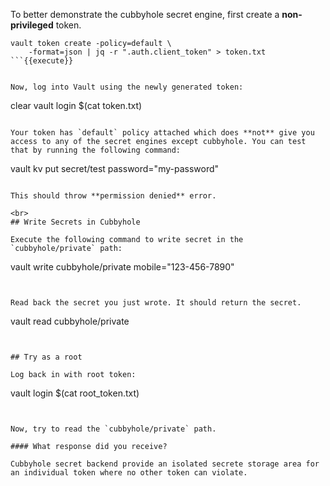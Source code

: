 To better demonstrate the cubbyhole secret engine, first create a **non-privileged** token.

```
vault token create -policy=default \
    -format=json | jq -r ".auth.client_token" > token.txt
```{{execute}}


Now, log into Vault using the newly generated token:

```
clear
vault login $(cat token.txt)
```{{execute}}

Your token has `default` policy attached which does **not** give you access to any of the secret engines except cubbyhole. You can test that by running the following command:

```
vault kv put secret/test password="my-password"
```{{execute}}

This should throw **permission denied** error.

<br>
## Write Secrets in Cubbyhole

Execute the following command to write secret in the `cubbyhole/private` path:

```
vault write cubbyhole/private mobile="123-456-7890"
```{{execute}}


Read back the secret you just wrote. It should return the secret.

```
vault read cubbyhole/private
```{{execute}}


## Try as a root

Log back in with root token:

```
vault login $(cat root_token.txt)
```{{execute}}


Now, try to read the `cubbyhole/private` path.

#### What response did you receive?

Cubbyhole secret backend provide an isolated secrete storage area for an individual token where no other token can violate.
